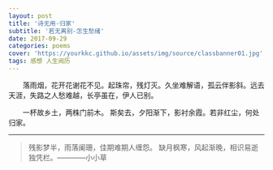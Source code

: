 ```yaml
---
layout: post
title: '诗无用-归家'
subtitle: '若无离别-怎生愁绪'
date: 2017-09-29
categories: poems
cover: 'https://yourkkc.github.io/assets/img/source/classbanner01.jpg'
tags: 感想 人生阅历
---
```



&emsp;&emsp;落雨烟，花开花谢花不见。起珠帘，残灯灭。久坐难解语，孤云伴影斜。远去天涯，失路之人愁难越，长亭虽在，伊人已别。

&emsp;&emsp;一杯故乡土，两株门前木。
斯矣去，夕阳渐下，影衬余霞。若非红尘，何处归家。







---
> 残影梦半，雨落阑珊，佳期难期人缠怨。
> 缺月枫寒，风起渐晚，相识易逝独凭栏。————小小草
